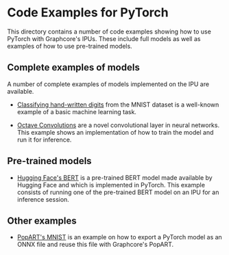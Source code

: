 # Code Examples for PyTorch

This directory contains a number of code examples showing how to use PyTorch with Graphcore's IPUs. These include full models as well as examples of how to use pre-trained models.

## Complete examples of models

A number of complete examples of models implemented on the IPU are available.

- [Classifying hand-written digits](mnist) from the MNIST dataset is a well-known example of a basic machine learning task. 

- [Octave Convolutions](octconv) are a novel convolutional layer in neural networks. This example shows an implementation of how to train the model and run it for inference.

## Pre-trained models

- [Hugging Face's BERT](bert) is a pre-trained BERT model made available by Hugging Face and which is implemented in PyTorch. This example consists of running one of the pre-trained BERT model on an IPU for an inference session.

## Other examples

- [PopART's MNIST](popart_api/mnist) is an example on how to export a PyTorch model as an ONNX file and reuse this file with Graphcore's PopART.

